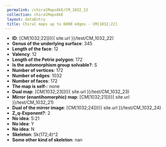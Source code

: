 ```yaml
--- 
 permalink: /chiralMaps6kE/CM_1032_22 
 collection: chiralMaps6kE
 layout: dataEntry
 title: Chiral maps up to 6000 edges - CM[1032;22]
---
```


- **ID**: [CM[1032;22]]({{ site.url }}/test/CM_1032_22)
- **Genus of the underlying surface**: 345
- **Length of the face**: 12
- **Valency**: 12
- **Length of the Petrie polygon**: 172
- **Is the automorphism group solvable?**: S
- **Number of vertices**: 172
- **Number of edges**: 1032
- **Number of faces**: 172
- **The map is self-**: none
- **Dual map**: [CM[1032;23]]({{ site.url }}/test/CM_1032_23)
- **Mirror (enantihomorphic) map**: [CM[1032;21]]({{ site.url }}/test/CM_1032_21)
- **Dual of the mirror image**: [CM[1032;24]]({{ site.url }}/test/CM_1032_24)
- **Z_q-Exponent?**: 2
- **No idea**:  5:21
- **No idea**: Y
- **No idea**: N
- **Skeleton**: Sk(172;4)^2
- **Some other kind of skeleton**: nan
